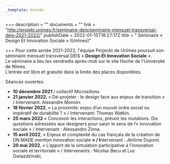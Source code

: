 ```yaml
---
_template: breves
---
```


+++
description = ""
documents = ""
link = "http://projekt.unimes.fr/seminaire-deis/seminaire-mensuel-transversal-deis-2021-2022/"
publishDate = 2022-01-15T18:27:17Z
title = " Séminaire  « Design Et Innovation Sociale » (Unîmes)"

+++
Pour cette année 2021-2022, l'équipe Projeckt de Unîmes poursuit son séminaire mensuel transversal DEIS « **Design Et Innovation Sociale** ».  
Le séminaire a lieu les vendredis après-midi sur le site Hoche de l’Université de Nîmes.  
L’entrée est libre et gratuite dans la limite des places disponibles.

Séances ouvertes:

* **10 décembre 2021** / collectif Microsillons
* **21 janvier 2022**,  « Dé-projeter : le design face aux enjeux de transition » / Intervenant: Alexandre Monnin.
* **18 février 2022**, « La proximité: enjeu d’un nouvel ordre social ou impératif de durabilité ? » / Intervenant:  Thomas Watkin.
* **25 mars 2022** « Concevoir les interactions, prévoir les mutations. Dix questions adressées aux designers pour saisir le sens de l’« innovation sociale » /  Intervenant : Alessandro Zinna.
* **15 avril 2022**, « Enjeux et complexité du cas français de la création de DN MADE mention Innovation sociale **» / I**ntervenant : Jérôme Dupont.
* **20 mai 2022**, « L’apport de la simulation participative à l’innovation sociale et territoriale » /  Intervenants :  Nicolas Becu et Luc Gwiazdzinski,
